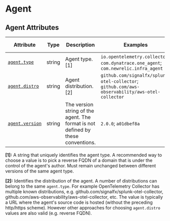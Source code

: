 <!--- Hugo front matter used to generate the website version of this page:
--->

# Agent

## Agent Attributes

<!-- semconv agent(full) -->
| Attribute  | Type | Description  | Examples  | [Requirement Level](https://opentelemetry.io/docs/specs/semconv/general/attribute-requirement-level/) | Stability |
|---|---|---|---|---|---|
| [`agent.type`](../attributes-registry/agent.md) | string | Agent type. [1] | `io.opentelemetry.collector`; `com.dynatrace.one_agent`; `com.newrelic.infra_agent` | `Required` | ![Experimental](https://img.shields.io/badge/-experimental-blue) |
| [`agent.distro`](../attributes-registry/agent.md) | string | Agent distribution. [2] | `github.com/signalfx/splunk-otel-collector`; `github.com/aws-observability/aws-otel-collector` | `Recommended` | ![Experimental](https://img.shields.io/badge/-experimental-blue) |
| [`agent.version`](../attributes-registry/agent.md) | string | The version string of the agent. The format is not defined by these conventions. | `2.0.0`; `a01dbef8a` | `Recommended` | ![Experimental](https://img.shields.io/badge/-experimental-blue) |

**[1]:** A string that uniquely identifies the agent type. A recommended way to choose a value is to pick a reverse FQDN of a domain that is under the control of the agent's author. Must remain unchanged between different versions of the same agent type.

**[2]:** Identifies the distribution of the agent. A number of distributions can belong to the same `agent.type`. For example OpenTelemetry Collector has multiple known distributions, e.g. github.com/signalfx/splunk-otel-collector, github.com/aws-observability/aws-otel-collector, etc.  The value is typically a URL where the agent's source code is hosted  (without the preceding http/https scheme). However other approaches for choosing `agent.distro` values are also valid (e.g. reverse FQDN).
<!-- endsemconv -->
